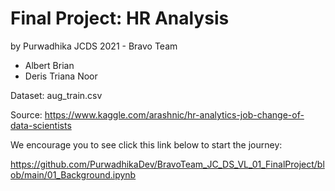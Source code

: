 # Final Project: HR Analysis

by Purwadhika JCDS 2021 - Bravo Team

* Albert Brian
* Deris Triana Noor

Dataset: aug_train.csv

Source: https://www.kaggle.com/arashnic/hr-analytics-job-change-of-data-scientists

We encourage you to see click this link below to start the journey:

https://github.com/PurwadhikaDev/BravoTeam_JC_DS_VL_01_FinalProject/blob/main/01_Background.ipynb